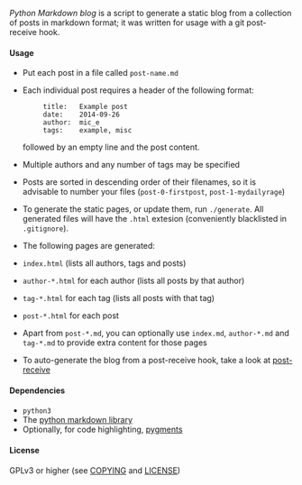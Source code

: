 *Python Markdown blog* is a script to generate a static blog from a collection of posts in markdown format; it was written for usage with a git post-receive hook.

#### Usage

- Put each post in a file called `post-name.md`
 - Each individual post requires a header of the following format:

            title:   Example post
            date:    2014-09-26
            author:  mic_e
            tags:    example, misc

   followed by an empty line and the post content.
  - Multiple authors and any number of tags may be specified

 - Posts are sorted in descending order of their filenames, so it is advisable to number your files (`post-0-firstpost`, `post-1-mydailyrage`)
- To generate the static pages, or update them, run `./generate`. All generated files will have the `.html` extesion (conveniently blacklisted in `.gitignore`).
- The following pages are generated:
 - `index.html` (lists all authors, tags and posts)
 - `author-*.html` for each author (lists all posts by that author)
 - `tag-*.html` for each tag (lists all posts with that tag)
 - `post-*.html` for each post
- Apart from `post-*.md`, you can optionally use `index.md`, `author-*.md` and `tag-*.md` to provide extra content for those pages
- To auto-generate the blog from a post-receive hook, take a look at [post-receive](post-receive)

#### Dependencies

- `python3`
- The [python markdown library](https://pypi.python.org/pypi/Markdown)
- Optionally, for code highlighting, [pygments](http://pygments.org/)

#### License

GPLv3 or higher (see [COPYING](COPYING) and [LICENSE](LICENSE))
